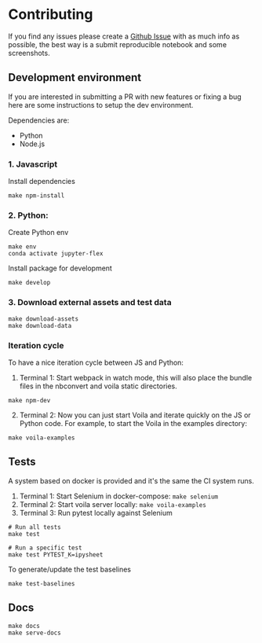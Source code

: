 # Contributing

If you find any issues please create a [Github Issue](https://github.com/danielfrg/jupyter-flex/issues)
with as much info as possible, the best way is a submit reproducible notebook and
some screenshots.

## Development environment

If you are interested in submitting a PR with new features or fixing a bug
here are some instructions to setup the dev environment.

Dependencies are:

-   Python
-   Node.js

### 1. Javascript

Install dependencies

```
make npm-install
```

### 2. Python:

Create Python env

```
make env
conda activate jupyter-flex
```

Install package for development

```
make develop
```

### 3. Download external assets and test data

```
make download-assets
make download-data
```

### Iteration cycle

To have a nice iteration cycle between JS and Python:

1. Terminal 1: Start webpack in watch mode, this will also place the bundle files in the
   nbconvert and voila static directories.

```
make npm-dev
```

2. Terminal 2: Now you can just start Voila and iterate quickly on the JS or Python code. For example, to start the Voila in the examples directory:

```
make voila-examples
```

## Tests

A system based on docker is provided and it's
the same the CI system runs.

1. Terminal 1: Start Selenium in docker-compose: `make selenium`
2. Terminal 2: Start voila server locally: `make voila-examples`
3. Terminal 3: Run pytest locally against Selenium

```
# Run all tests
make test

# Run a specific test
make test PYTEST_K=ipysheet
```

To generate/update the test baselines

```
make test-baselines
```

## Docs

```
make docs
make serve-docs
```
